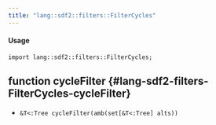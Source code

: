 ```yaml
---
title: "lang::sdf2::filters::FilterCycles"
---
```


#### Usage

`import lang::sdf2::filters::FilterCycles;`


## function cycleFilter {#lang-sdf2-filters-FilterCycles-cycleFilter}

* ``&T<:Tree cycleFilter(amb(set[&T<:Tree] alts))``

